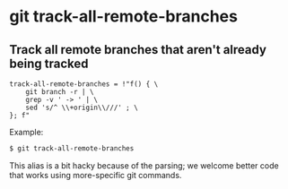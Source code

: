 # git track-all-remote-branches 

## Track all remote branches that aren't already being tracked

```gitconfig
track-all-remote-branches = !"f() { \
    git branch -r | \
    grep -v ' -> ' | \
    sed 's/^ \\+origin\\///' ; \
}; f"
```

Example:

```sh
$ git track-all-remote-branches 
```

This alias is a bit hacky because of the parsing;
we welcome better code that works using more-specific 
git commands.
